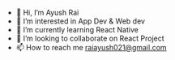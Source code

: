 - 👋 Hi, I’m Ayush Rai
- 👀 I’m interested in App Dev & Web dev
- 🌱 I’m currently learning React Native
- 💞️ I’m looking to collaborate on React Project
- 📫 How to reach me raiayush021@gmail.com

<!---
Ayushrai001/Ayushrai001 is a ✨ special ✨ repository because its `README.md` (this file) appears on your GitHub profile.
You can click the Preview link to take a look at your changes.
--->
